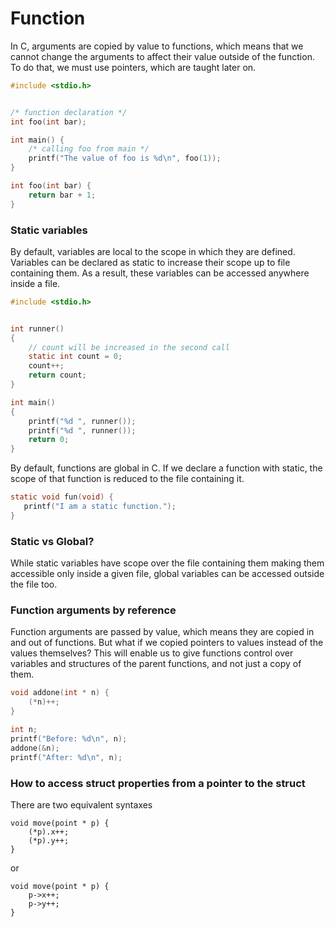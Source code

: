 # Function

In C, arguments are copied by value to functions, which means that we cannot change the arguments to affect their value outside of the function. To do that, we must use pointers, which are taught later on.

```c
#include <stdio.h>


/* function declaration */
int foo(int bar);

int main() {
    /* calling foo from main */
    printf("The value of foo is %d\n", foo(1));
}

int foo(int bar) {
    return bar + 1;
}
```

### Static variables
By default, variables are local to the scope in which they are defined. Variables can be declared as static to increase their scope up to file containing them. As a result, these variables can be accessed anywhere inside a file.


```c
#include <stdio.h>


int runner()
{
	// count will be increased in the second call
    static int count = 0;
    count++;
    return count;
}

int main()
{
    printf("%d ", runner());
    printf("%d ", runner());
    return 0;
}
```

By default, functions are global in C. If we declare a function with static, the scope of that function is reduced to the file containing it.

```c
static void fun(void) {
   printf("I am a static function.");
}
```


### Static vs Global?

While static variables have scope over the file containing them making them accessible only inside a given file, global variables can be accessed outside the file too.


### Function arguments by reference
Function arguments are passed by value, which means they are copied in and out of functions. But what if we copied pointers to values instead of the values themselves? This will enable us to give functions control over variables and structures of the parent functions, and not just a copy of them.  
```c
void addone(int * n) {
    (*n)++;
}

int n;
printf("Before: %d\n", n);
addone(&n);
printf("After: %d\n", n);
```

### How to access struct properties from a pointer to the struct
There are two equivalent syntaxes
```
void move(point * p) {
    (*p).x++;
    (*p).y++;
}
```
or
```
void move(point * p) {
    p->x++;
    p->y++;
}
```